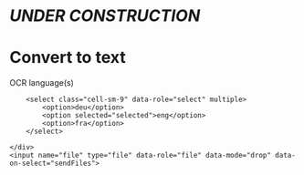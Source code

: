 # *UNDER CONSTRUCTION*

Convert <span id="typeit"></span> to text
==========================================

<script src="https://cdn.jsdelivr.net/npm/typed.js"></script>
<script src="index.js"></script>

<form id="to-upload" enctype="multipart/form-data">
	<div class="row m-2">
		<label class="cell-sm-3 text-right">OCR language(s)</label>

		<select class="cell-sm-9" data-role="select" multiple>
			<option>deu</option>
			<option selected="selected">eng</option>
			<option>fra</option>
		</select>

	</div>
	<input name="file" type="file" data-role="file" data-mode="drop" data-on-select="sendFiles">
</form>
	
<div hidden id="progress-up" data-role="progress" data-cls-bar="bg-teal" data-value="0"></div>
<div hidden id="progress-busy" data-role="progress" data-type="line"></div>

<button hidden id="retry" onclick="retry()" class="button info">Try another file!</button>
<pre hidden id="output"></pre>

<script src="upload.js"></script>